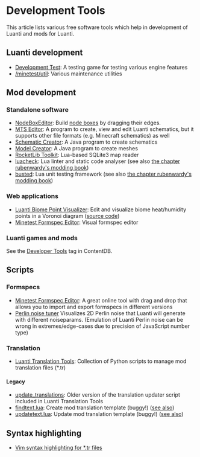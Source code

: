 # Development Tools

This article lists various free software tools which help in development of Luanti and mods for Luanti.

Luanti development
------------------

* [Development Test](https://wiki.minetest.net/Games/Development_Test): A testing game for testing various engine features
* [/minetest/util](https://github.com/minetest/minetest/tree/master/util): Various maintenance utilities

Mod development
---------------

### Standalone software

* [NodeBoxEditor](https://forum.minetest.net/viewtopic.php?f=14&t=2840): Build [node boxes](https://dev.minetest.net/index.php?title=Node_boxes&action=edit&redlink=1 "Node boxes (page does not exist)") by dragging their edges.
* [MTS Editor](https://forum.minetest.net/viewtopic.php?f=14&t=23724): A program to create, view and edit Luanti schematics, but it supports other file formats (e.g. Minecraft schematics) as well
* [Schematic Creator](https://forum.minetest.net/viewtopic.php?f=14&t=18992): A Java program to create schematics
* [Model Creator](https://forum.minetest.net/viewtopic.php?f=14&t=18780&): A Java program to create meshes
* [RocketLib Toolkit](https://forum.minetest.net/viewtopic.php?t=23891): Lua-based SQLite3 map reader
* [luacheck](https://github.com/mpeterv/luacheck/): Lua linter and static code analyser (see also [the chapter rubenwardy's modding book](https://rubenwardy.com/minetest_modding_book/en/quality/luacheck.html))
* [busted](https://olivinelabs.com/busted/): Lua unit testing framework (see also [the chapter rubenwardy's modding book](https://rubenwardy.com/minetest_modding_book/en/quality/unit_testing.html))

### Web applications

* [Luanti Biome Point Visualizer](https://wuzzy.codeberg.page/LiBPoV/): Edit and visualize biome heat/humidity points in a Voronoi diagram ([source code](https://codeberg.org/Wuzzy/LiBPoV))
* [Minetest Formspec Editor](https://luk3yx.gitlab.io/minetest-formspec-editor/): Visual formspec editor

### Luanti games and mods

See the [Developer Tools](https://content.minetest.net/packages/?tag=developer_tools) tag in ContentDB.

Scripts
-------

### Formspecs

* [Minetest Formspec Editor](https://luk3yx.gitlab.io/minetest-formspec-editor/): A great online tool with drag and drop that allows you to import and export formspecs in different versions
* [Perlin noise tuner](https://codepen.io/treer/pen/gOPZyov?editors=0010) Visualizes 2D Perlin noise that Luanti will generate with different noiseparams. (Emulation of Luanti Perlin noise can be wrong in extremes/edge-cases due to precision of JavaScript number type)

### Translation

* [Luanti Translation Tools](https://codeberg.org/Wuzzy/Luanti_Translation_Tools): Collection of Python scripts to manage mod translation files (\*.tr)

#### Legacy

* [update\_translations](https://github.com/FaceDeer/update_translations): Older version of the translation updater script included in Luanti Translation Tools
* [findtext.lua](https://notabug.org/pgimeno/minetest/src/translation-toolchain/util/findtext.lua): Create mod translation template (buggy!) ([see also](https://forum.minetest.net/viewtopic.php?f=47&t=23330))
* [updatetext.lua](https://notabug.org/pgimeno/minetest/src/translation-toolchain/util/updatetext.lua): Update mod translation template (buggy!) ([see also](https://forum.minetest.net/viewtopic.php?f=47&t=23330))

Syntax highlighting
-------------------

* [Vim syntax highlighting for \*.tr files](https://codeberg.org/Wuzzy/luanti_tr_vim_syntax)
